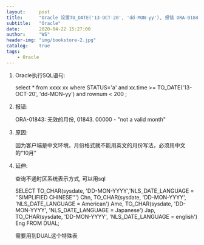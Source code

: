 ```yaml
---
layout:     post
title:      "Oracle 设置TO_DATE('13-OCT-20', 'dd-MON-yy'), 报错 ORA-01843: 无效的月份"
subtitle:   "Oracle"
date:       2020-04-22 15:27:00
author:     "WS"
header-img: "img/bookstore-2.jpg"
catalog:    true
tags:
    - Oracle
---
```


1. Oracle执行SQL语句:

   select * from xxxx xx where STATUS='a' and xx.time >= TO_DATE('13-OCT-20', 'dd-MON-yy') and rownum < 200 ;

 

2. 报错:

   ORA-01843: 无效的月份, 01843. 00000 - "not a valid month"

 

3. 原因:

   因为客户端是中文环境，月份格式就不能用英文的月份写法，必须用中文的“10月”

 

4. 延伸:

   查询不通时区系统表示方式, 可以用sql

   SELECT TO_CHAR(sysdate, 'DD-MON-YYYY','NLS_DATE_LANGUAGE = ''SIMPLIFIED CHINESE''') Chn,
   TO_CHAR(sysdate, 'DD-MON-YYYY', 'NLS_DATE_LANGUAGE = American') Ame,
   TO_CHAR(sysdate, 'DD-MON-YYYY', 'NLS_DATE_LANGUAGE = Japanese') Jap,
   TO_CHAR(sysdate, 'DD-MON-YYYY', 'NLS_DATE_LANGUAGE = english') Eng
   FROM DUAL;

   需要用到DUAL这个特殊表
